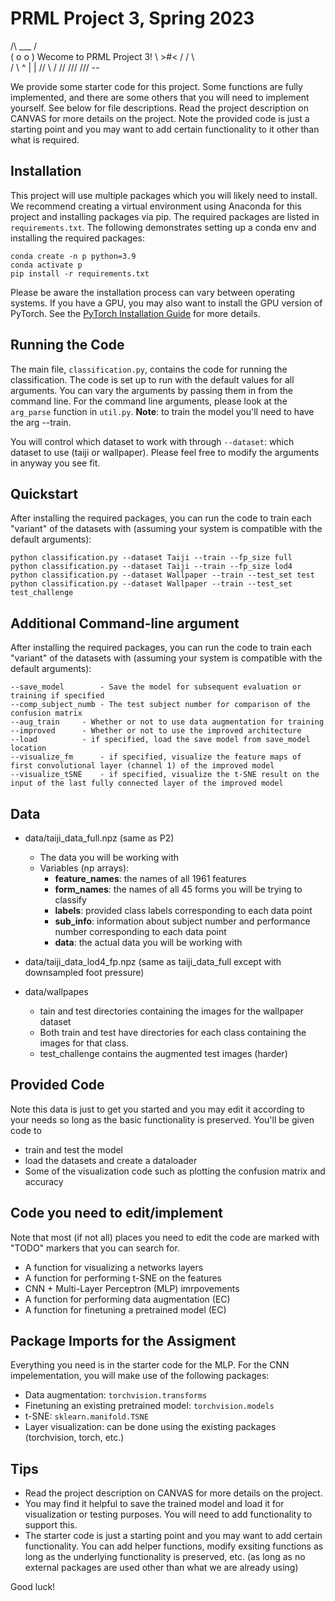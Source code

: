 # PRML Project 3, Spring 2023

  /\ ___ /\
 (  o   o  ) Wecome to PRML Project 3!
  \  >#<  /
  /       \  
 /         \       ^
|           |     //
 \         /    //
  ///  ///   --

We provide some starter code for this project. Some functions are fully implemented, and there are some others that you will need to implement yourself. See below for file descriptions. Read the project description on CANVAS for more details on the project. Note the provided code is just a starting point and you may want to add certain functionality to it other than what is required.

## Installation
This project will use multiple packages which you will likely need to install. We recommend creating a virtual environment using Anaconda for this project and installing packages via pip. The required packages are listed in `requirements.txt`. The following demonstrates setting up a conda env and installing the required packages:

```
conda create -n p python=3.9
conda activate p
pip install -r requirements.txt
```

Please be aware the installation process can vary between operating systems. If you have a GPU, you may also want to install the GPU version of PyTorch. See the [PyTorch Installation Guide](https://pytorch.org/get-started/locally/) for more details.

## Running the Code
The main file, `classification.py`, contains the code for running the classification. The code is set up to run with the default values for all arguments. You can vary the arguments by passing them in from the command line. For the command line arguments, please look at the `arg_parse` function in `util.py`. **Note**: to train the model you'll need to have the arg --train.

You will control which dataset to work with through `--dataset`: which dataset to use (taiji or wallpaper). Please feel free to modify the arguments in anyway you see fit.

## Quickstart 
After installing the required packages, you can run the code to train each "variant" of the datasets with (assuming your system is compatible with the default arguments):
```
python classification.py --dataset Taiji --train --fp_size full
python classification.py --dataset Taiji --train --fp_size lod4
python classification.py --dataset Wallpaper --train --test_set test
python classification.py --dataset Wallpaper --train --test_set test_challenge
```

## Additional Command-line argument 
After installing the required packages, you can run the code to train each "variant" of the datasets with (assuming your system is compatible with the default arguments):
```
--save_model		- Save the model for subsequent evaluation or training if specified
--comp_subject_numb	- The test subject number for comparison of the confusion matrix
--aug_train		- Whether or not to use data augmentation for training
--improved		- Whether or not to use the improved architecture
--load			- if specified, load the save model from save_model location
--visualize_fm		- if specified, visualize the feature maps of first convolutional layer (channel 1) of the improved model
--visualize_tSNE	- if specified, visualize the t-SNE result on the input of the last fully connected layer of the improved model
```

## Data
- data/taiji_data_full.npz (same as P2)
  - The data you will be working with
  - Variables (np arrays):
    - **feature_names**: the names of all 1961 features
    - **form_names**: the names of all 45 forms you will be trying to classify
    - **labels**: provided class labels corresponding to each data point
    - **sub_info**: information about subject number and performance number corresponding to each data point
    - **data**: the actual data you will be working with
- data/taiji_data_lod4_fp.npz (same as taiji_data_full except with downsampled foot pressure)

- data/wallpapes
    - tain and test directories containing the images for the wallpaper dataset
    - Both train and test have directories for each class containing the images for that class.
    - test_challenge contains the augmented test images (harder)

## Provided Code
Note this data is just to get you started and you may edit it according to your needs so long as the basic functionality is preserved. You'll be given code to
- train and test the model
- load the datasets and create a dataloader
- Some of the visualization code such as plotting the confusion matrix and accuracy

## Code you need to edit/implement
Note that most (if not all) places you need to edit the code are marked with "TODO" markers that you can search for.
- A function for visualizing a networks layers
- A function for performing t-SNE on the features
- CNN + Multi-Layer Perceptron (MLP) imrpovements
- A function for performing data augmentation (EC)
- A function for finetuning a pretrained model (EC)

## Package Imports for the Assigment
Everything you need is in the starter code for the MLP.
For the CNN impelementation, you will make use of the following packages:
- Data augmentation: `torchvision.transforms`
- Finetuning an existing pretrained model: `torchvision.models`
- t-SNE: `sklearn.manifold.TSNE`
- Layer visualization: can be done using the existing packages (torchvision, torch, etc.)


## Tips
- Read the project description on CANVAS for more details on the project.
- You may find it helpful to save the trained model and load it for visualization or testing purposes. You will need to add functionality to support this.
- The starter code is just a starting point and you may want to add certain functionality. You can add helper functions, modify exsiting functions as long as the underlying functionality is preserved, etc. (as long as no external packages are used other than what we are already using)

Good luck!
